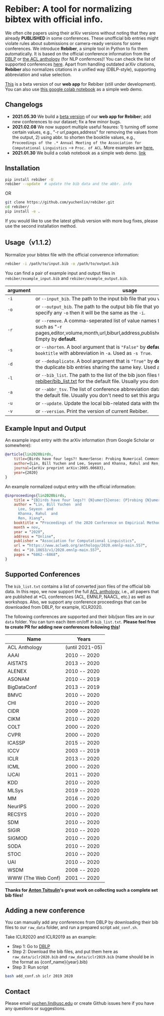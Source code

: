 # Rebiber: A tool for normalizing bibtex with official info.

We often cite papers using their arXiv versions without noting that they are already __PUBLISHED__ in some conferences. These unofficial bib entries might violate rules about submissions or camera-ready versions for some conferences. 
We introduce __Rebiber__, a simple tool in Python to fix them automatically. It is based on the official conference information from the [DBLP](https://dblp.org/) or [the ACL anthology](https://www.aclweb.org/anthology/) (for NLP confernces)! You can check the list of supported conferences [here](#supported-conferences).
Apart from handling outdated arXiv citations, __Rebiber__ also normalizes citations in a unified way (DBLP-style), supporting abbreviation and value selection.



[This](https://rebiber.herokuapp.com/) is a beta version of our **web app** for Rebiber (still under development). 
You can also use [this google colab notebook](https://colab.research.google.com/drive/12oQcLs25CFjI4evsFlWfKD1DfTEiqyCN?usp=sharing) as a simple web demo.

## Changelogs

- **2021.05.30** 
We build a [beta version](https://rebiber.herokuapp.com/) of our **web app for Rebiber**; add new conferences to our dataset; fix a few minor bugs.
- **2021.02.08** 
We now support multiple useful feaures: 1) turning off some certain values, e.g., "-r url,pages,address" for removing the values from the output, 2) using abbr. to shorten the booktile values, e.g., `Proceedings of the .* Annual Meeting of the Association for Computational Linguistics` --> `Proc. of ACL`. More examples are [here.](https://github.com/yuchenlin/rebiber/blob/main/rebiber/abbr.tsv)
- **2021.01.30** 
We build a colab notebook as a simple web demo. [link](https://colab.research.google.com/drive/12oQcLs25CFjI4evsFlWfKD1DfTEiqyCN?usp=sharing)



## Installation

```bash
pip install rebiber -U
rebiber --update  # update the bib data and the abbr. info 
```

OR

```bash
git clone https://github.com/yuchenlin/rebiber.git
cd rebiber/
pip install -e .
```
If you would like to use the latest github version with more bug fixes, please use the second installation method.

## Usage（v1.1.2）
Normalize your bibtex file with the official converence information:

```bash 
rebiber -i /path/to/input.bib -o /path/to/output.bib
```
You can find a pair of example input and output files in `rebiber/example_input.bib` and `rebiber/example_output.bib`.

| argument | usage|
| ----------- | ----------- |
| `-i` | or `--input_bib`.  The path to the input bib file that you want to update |
| `-o` | or `--output_bib`.  The path to the output bib file that you want to save. If you don't specify any `-o` then it will be the same as the `-i`. |
| `-r` | or `--remove`. A comma-seperated list of value names that you want to remove, such as "-r pages,editor,volume,month,url,biburl,address,publisher,bibsource,timestamp,doi". Empty by __default__.  |
| `-s` | or `--shorten`. A bool argument that is `"False"` by __default__, used for replacing `booktitle` with abbreviation in `-a`. Used as `-s True`. |
| `-d` | or `--deduplicate`. A bool argument that is `"True"` by __default__, used for removing the duplicate bib entries sharing the same key. Used as `-d True`. |
| `-l` | or `--bib_list`. The path to the list of the bib json files to be loaded. Check [rebiber/bib_list.txt](rebiber/bib_list.txt) for the default file. Usually you don't need to set this argument. |
| `-a` | or `--abbr_tsv`. The list of conference abbreviation data. Check [rebiber/abbr.tsv](rebiber/abbr.tsv) for the default file. Usually you don't need to set this argument. |
| `-u` | or `--update`. Update the local bib-related data with the lateset Github version.
| `-v` | or `--version`. Print the version of current Rebiber.

<!-- Or 
```bash
python rebiber/normalize.py \
  -i rebiber/example_input.bib \
  -o rebiber/example_output.bib \
  -l rebiber/bib_list.txt
``` -->


## Example Input and Output
An example input entry with the arXiv information (from Google Scholar or somewhere):
```bib
@article{lin2020birds,
	title={Birds have four legs?! NumerSense: Probing Numerical Commonsense Knowledge of Pre-trained Language Models},
	author={Lin, Bill Yuchen and Lee, Seyeon and Khanna, Rahul and Ren, Xiang},
	journal={arXiv preprint arXiv:2005.00683},
	year={2020}
}

```
 

An example normalized output entry with the official information:
```bib
@inproceedings{lin2020birds,
    title = "{B}irds have four legs?! {N}umer{S}ense: {P}robing {N}umerical {C}ommonsense {K}nowledge of {P}re-{T}rained {L}anguage {M}odels",
    author = "Lin, Bill Yuchen  and
      Lee, Seyeon  and
      Khanna, Rahul  and
      Ren, Xiang",
    booktitle = "Proceedings of the 2020 Conference on Empirical Methods in Natural Language Processing (EMNLP)",
    month = nov,
    year = "2020",
    address = "Online",
    publisher = "Association for Computational Linguistics",
    url = "https://www.aclweb.org/anthology/2020.emnlp-main.557",
    doi = "10.18653/v1/2020.emnlp-main.557",
    pages = "6862--6868",
}
```


## Supported Conferences 

The `bib_list.txt` contains a list of converted json files of the official bib data. In this repo, we now support the full [ACL anthology](https://www.aclweb.org/anthology/), i.e., all papers that are published at *CL conferences (ACL, EMNLP, NAACL, etc.) as well as workshops.
Also, we support any conference proceedings that can be downloaded from DBLP, for example, ICLR2020.

The following conferences are supported and their bib/json files are in our `data` folder. You can turn each item on/off in `bib_list.txt`. **Please feel free to create PR for adding new conferences following [this](#adding-a-new-conference)!** 

| Name | Years |
| --- | ----------- |
| ACL Anthology |  (until 2021-05) |
| AAAI | 2010 -- 2020 |
| AISTATS | 2013 -- 2020 |
| ALENEX | 2010 -- 2020 |
| ASONAM | 2010 -- 2019 |
| BigDataConf | 2013 -- 2019 |
| BMVC | 2010 -- 2020 |
| CHI | 2010 -- 2020 |
| CIDR | 2009 -- 2020 |
| CIKM | 2010 -- 2020 |
| COLT | 2000 -- 2020 |
| CVPR | 2000 -- 2020 |
| ICASSP | 2015 -- 2020 |
| ICCV | 2003 -- 2019 |
| ICLR | 2013 -- 2020 |
| ICML | 2000 -- 2020 |
| IJCAI | 2011 -- 2020 |
| KDD | 2010 -- 2020 |
| MLSys | 2019 -- 2020 |
| MM | 2016 -- 2020 |
| NeurIPS | 2000 -- 2020 |
| RECSYS | 2010 -- 2020 |
| SDM | 2010 -- 2020 |
| SIGIR | 2010 -- 2020 |
| SIGMOD | 2010 -- 2020 |
| SODA | 2010 -- 2020 |
| STOC | 2010 -- 2020 |
| UAI | 2010 -- 2020 |
| WSDM | 2008 -- 2020 |
| WWW (The Web Conf) | 2001 -- 2020 |


**Thanks for [Anton Tsitsulin](http://tsitsul.in/)'s great work on collecting such a complete set bib files!**

<!-- 
python bib2json.py -i data/iclr2020.bib -o data/iclr2020.json
python bib2json.py -i data/iclr2019.bib -o data/iclr2019.json
python bib2json.py -i data/iclr2018.bib -o data/iclr2018.json
python bib2json.py -i data/aaai2020.bib -o data/aaai2020.json
 -->


## Adding a new conference

You can manually add any conferences from DBLP by downloading their bib files to our `raw_data` folder, and run a prepared script `add_conf.sh`.

Take ICLR2020 and ICLR2019 as an example:

- Step 1: Go to [DBLP](https://dblp.org/db/conf/iclr/iclr2020.html) 
- Step 2: Download the bib files, and put them here as `raw_data/iclr2020.bib` and `raw_data/iclr2019.bib` (name should be in the format as {conf_name}{year}.bib)
- Step 3: Run script
```bash
bash add_conf.sh iclr 2019 2020
```

## Contact

Please email yuchen.lin@usc.edu or create Github issues here if you have any questions or suggestions. 

